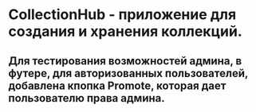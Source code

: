 # CollectionHub - приложение для создания и хранения коллекций.

## Для тестирования возможностей админа, в футере, для авторизованных пользователей, добавлена кпопка Promote, которая дает пользователю права админа.

